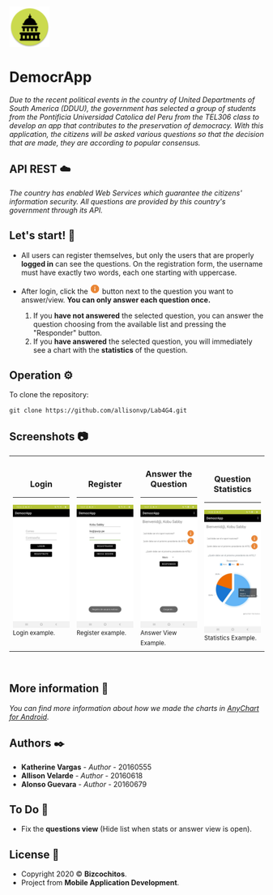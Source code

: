 <img src="app/src/main/res/mipmap-hdpi/ic_dduu_round.png" width="80px" alt="DemocrApp">

# DemocrApp
_Due to the recent political events in the country of United Departments of South America (DDUU), the government has selected a group of students from the Pontificia Universidad Catolica del Peru from the TEL306 class to develop an app that contributes to the preservation of democracy. With this application, the citizens will be asked various questions so that the decision that are made, they are according to popular consensus._

## API REST :cloud:
_The country has enabled Web Services which guarantee the citizens' information security. All questions are provided by this country's government through its API._

## Let's start! 📌
* All users can register themselves, but only the users that are properly **logged in** can see the questions. On the registration form, the username must have exactly two words, each one starting with uppercase.
* After login, click the  <span><img src="app/src/main/res/drawable-xxhdpi/ic_action_name.png" width="20px" alt="!"></span>  button next to the question you want to answer/view. **You can only answer each question once.**

  1. If you **have not answered** the selected question, you can answer the question choosing from the available list and pressing the "Responder" button.
  2. If you **have answered** the selected question, you will immediately see a chart with the **statistics** of the question.

## Operation ⚙️
To clone the repository:
```
git clone https://github.com/allisonvp/Lab4G4.git
```
## Screenshots :camera:
<table>
    <tr>
        <td width="25%">
            <h3 align="center">Login</h3>
            <hr>          
            <img src="IMG-20201125-WA0010.jpg" alt="Pie Chart - AnyChart">
            <sup>
              <a>Login example.</a>
            </sup>            
        </td>
        <td width="25%">
            <h3 align="center">Register</h3>
            <hr>          
            <img src="IMG-20201125-WA0007.jpg" alt="register">
            <sup>
              <a>Register example.</a>
            </sup>            
        </td>
        <td width="25%">
            <h3 align="center">Answer the Question</h3>
            <hr>          
            <img src="IMG-20201125-WA0005.jpg" alt="a">
            <sup>
              <a>Answer View Example.</a>
            </sup>            
        </td>
        <td width="25%">
            <h3 align="center">Question Statistics</h3>
            <hr>          
            <img src="IMG-20201125-WA0004.jpg" alt="a">
            <sup>
              <a>Statistics Example.</a>
            </sup>            
        </td>
    </tr>
</table>  

## More information 📖
_You can find more information about how we made the charts in [AnyChart for Android](https://github.com/AnyChart/AnyChart-Android)._

## Authors ✒️
* **Katherine Vargas** - *Author* - 20160555
* **Allison Velarde** - *Author* - 20160618
* **Alonso Guevara** - *Author* - 20160679

## To Do :pencil:
- Fix the **questions view** (Hide list when stats or answer view is open).

## License :green_book:

- Copyright 2020 © **Bizcochitos**.
- Project from **Mobile Application Development**.

